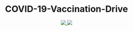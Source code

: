 <h1 align="center"> COVID-19-Vaccination-Drive</h1>
<p align="center">
<a href="https://www.sfu.ca/students/calendar/2021/spring/courses/iat/814.html" alt="Using python">
            <img src="https://img.shields.io/static/v1?message=Python&logo=python&labelColor=5c5c5c&color=1116ac&logoColor=white&label=%20" />
        </a>
 <a href="https://www.sfu.ca/students/calendar/2021/spring/courses/iat/814.html" alt="Using python">
            <img src="https://images.plot.ly/logo/plotlyjs-logo@2x.png" />
        </a>
 </p>

